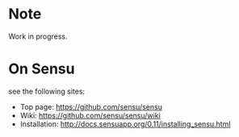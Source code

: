 # Note
Work in progress.

# On Sensu
see the following sites:

* Top page: https://github.com/sensu/sensu
* Wiki: https://github.com/sensu/sensu/wiki
* Installation: http://docs.sensuapp.org/0.11/installing_sensu.html

